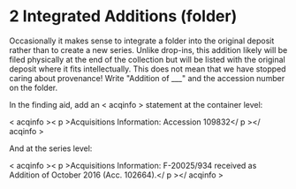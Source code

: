 # 2 Integrated Additions (folder)

Occasionally it makes sense to integrate a folder into the original deposit rather than to create a new series. Unlike drop-ins, this addition likely will be filed physically at the end of the collection but will be listed with the original deposit where it fits intellectually.  This does not mean that we have stopped caring about provenance! Write "Addition of ___" and the accession number on the folder.  

In the finding aid, add an < acqinfo > statement at the container level: 

< acqinfo >< p >Acquisitions Information:  Accession 109832</ p ></ acqinfo > 

And at the series level: 

< acqinfo >< p >Acquisitions Information:  F-20025/934 received as Addition of October 2016 (Acc. 102664).</ p ></ acqinfo > 
